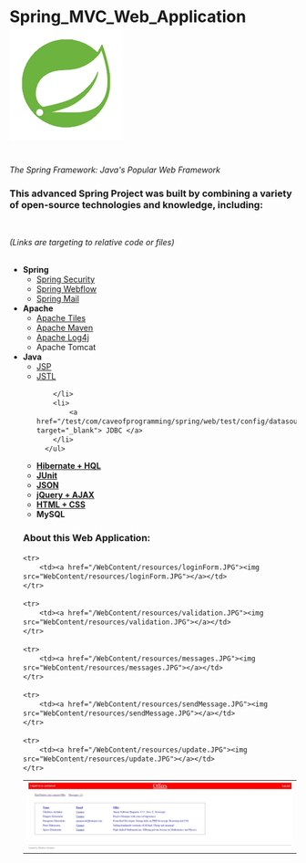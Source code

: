 # Spring_MVC_Web_Application &nbsp; &nbsp; &nbsp; &nbsp; &nbsp; <a href="https://spring.io/" target="_blank"> <img src="/WebContent/resources/spring.png"> </a>
<br>
<i>The Spring Framework: Java's Popular Web Framework</i>


<h3>This advanced Spring Project was built by combining a variety of open-source technologies and knowledge, including:</h3>
<br>

<i>(Links are targeting to relative code or files)</i>
<br>
<br>
<ul>
  <li>
      <b>Spring</b>
      <ul>
        <li>
            <a target="_blank" href="/src/com/caveofprogramming/spring/web/config/security-context.xml" >Spring Security </a>
        </li>
        <li>
             <a href="/WebContent/WEB-INF/flows/contact-flow.xml" target="_blank">Spring Webflow</a>
        </li>
        <li>
            <a href="/WebContent/WEB-INF/offers-servlet.xml" target="_blank">Spring Mail </a>
        </li>
      </ul>
  </li>
  <li>
      <b>Apache</b>
      <ul>
        <li>
            <a href="/WebContent/WEB-INF/layout/default.xml" target="_blank">Apache Tiles </a> 
        </li>
        <li>
            <a href="/pom.xml" target="_blank">Apache Maven </a> 
        </li>
        <li>
            <a href="/src/log4j.properties" target="_blank">Apache Log4j</a> 
        </li>
        <li>
            Apache Tomcat
        </li>
      </ul>
  </li>
  <li>
      <b>Java</b>
      <ul>
        <li>
            <a href="/WebContent/WEB-INF/tiles/" target="_blank">JSP </a> 
        </li>
        <li>
             <a href="/WebContent/WEB-INF/tiles/header.jsp" target="_blank">JSTL </a> 
            
        </li>
        <li>
            <a href="/test/com/caveofprogramming/spring/web/test/config/datasource.xml" target="_blank"> JDBC </a>
        </li>
      </ul>
  </li>

  <li>
    <a href="/src/com/caveofprogramming/spring/web/dao/OffersDAO.java" target="_blank"> <b>Hibernate + HQL</b> </a>
  </li>
  
  <li>   
     <a href="/test/com/caveofprogramming/spring/web/test/tests/" target="_blank"> <b>JUnit</b> </a> 
  </li>
  <li>
     <a href="/src/com/caveofprogramming/spring/web/controllers/LoginController.java" target="_blank"> <b>JSON</b> </a>  
  </li>
  <li>
    <a href="/WebContent/WEB-INF/tiles/messages.jsp" target="_blank"> <b>jQuery + AJAX</b> </a>   
  </li>
  <li>
    <a href="/WebContent/resources/css/main.css" target="_blank"> <b>HTML + CSS</b> </a>   
  </li>
  <li>
      <b>MySQL</b>
  </li>
      
</ul>
</b>

<h3>About this Web Application:</h3>

<table>
 	<tr>
		<td><a href="/WebContent/resources/index.JPG"><img src="WebContent/resources/index.JPG"></a></td>
	</tr>
	
 	<tr>
		<td><a href="/WebContent/resources/loginForm.JPG"><img src="WebContent/resources/loginForm.JPG"></a></td>
	</tr>
	
  	<tr>
		<td><a href="/WebContent/resources/validation.JPG"><img src="WebContent/resources/validation.JPG"></a></td>
	</tr>
	
  	<tr>
		<td><a href="/WebContent/resources/messages.JPG"><img src="WebContent/resources/messages.JPG"></a></td>
	</tr>
	
  	<tr>
		<td><a href="/WebContent/resources/sendMessage.JPG"><img src="WebContent/resources/sendMessage.JPG"></a></td>
	</tr>
	
  	<tr>
		<td><a href="/WebContent/resources/update.JPG"><img src="WebContent/resources/update.JPG"></a></td>
	</tr>
</table>

